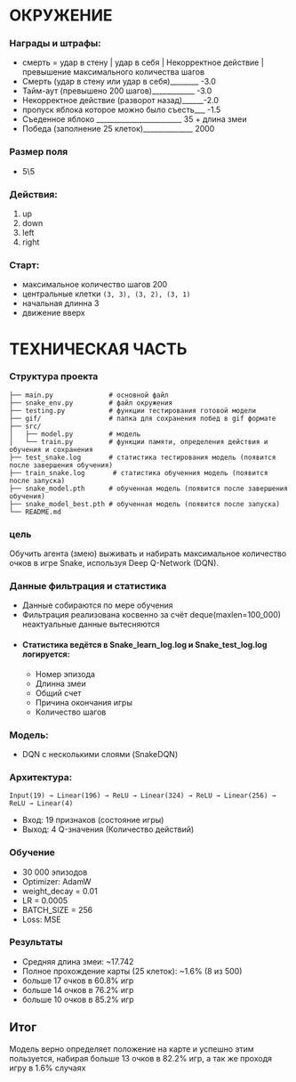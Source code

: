 # ОКРУЖЕНИЕ
### Награды и штрафы:
- смерть = удар в стену | удар в себя | Некорректное действие | превышение максимального количества шагов
- Смерть (удар в стену или удар в себя)________ -3.0
- Тайм-аут (превышено 200 шагов)____________ -3.0
- Некорректное действие (разворот назад)______-2.0
- пропуск яблока которое можно было съесть___ -1.5
- Съеденное яблоко ________________________ 35 + длина змеи
- Победа (заполнение 25 клеток)______________ 2000
### Размер поля
- 5\5
### Действия:
1. up
2. down
3. left
4. right
### Старт:
- максимальное количество шагов 200
- центральные клетки `(3, 3), (3, 2), (3, 1)` 
- начальная длинна 3
- движение вверх
# ТЕХНИЧЕСКАЯ ЧАСТЬ
### Структура проекта
```
├── main.py              # основной файл
├── snake_env.py         # файл окружения
├── testing.py           # функции тестирования готовой модели
├── gif/                 # папка для сохранения побед в gif формате
├── src/        
│   ├── model.py         # модель
│   └── train.py         # функции памяти, определения действия и обучения и сохранения
├── test_snake.log       # статистика тестирования модель (появится после завершения обучения)  
├── train_snake.log       # статистика обученния модель (появится после запуска)  
├── snake_model.pth      # обученная модель (появится после завершения обучения)  
├── snake_model_best.pth # обученная модель (появится после запуска)  
└── README.md
```
### цель
Обучить агента (змею) выживать и набирать максимальное количество очков в игре Snake, используя Deep Q-Network (DQN).

### Данные фильтрация и статистика
- Данные собираются по мере обучения
- Фильтрация реализована косвенно за счёт deque(maxlen=100_000) неактуальные данные вытесняются
- #### Статистика ведётся в Snake_learn_log.log и Snake_test_log.log логируется: 
    - Номер эпизода
    - Длинна змеи
    - Общий счет
    - Причина окончания игры
    - Количество шагов

### Модель:
- DQN с несколькими слоями (SnakeDQN)

### Архитектура:
  ```Input(19) → Linear(196) → ReLU → Linear(324) → ReLU → Linear(256) → ReLU → Linear(4) ```
- Вход: 19 признаков (состояние игры)
- Выход: 4 Q-значения (Количество действий)

### Обучение
- 30 000 эпизодов
- Optimizer: AdamW
- weight_decay = 0.01
- LR = 0.0005
- BATCH_SIZE = 256
- Loss: MSE


### Результаты
- Средняя длина змеи: ~17.742
- Полное прохождение карты (25 клеток): ~1.6% (8 из 500)
- больше 17 очков в 60.8% игр
- больше 14 очков в 76.2% игр
- больше 10 очков в 85.2% игр


## Итог
Модель верно определяет положение на карте и успешно этим пользуется, набирая больше 13 очков в 82.2% игр, а так же проходя игру в 1.6% случаях

